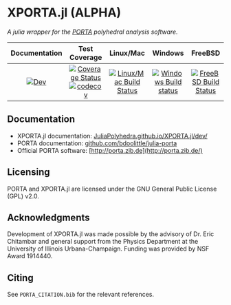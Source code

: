 # XPORTA.jl (ALPHA)

*A julia wrapper for the [PORTA](http://porta.zib.de/) polyhedral analysis software.*

| Documentation | Test Coverage | Linux/Mac | Windows | FreeBSD |
|:-------------:|:-------------:|:---------:|:-------:|:-------:|
|[![Dev](https://img.shields.io/badge/docs-dev-blue.svg)](https://JuliaPolyhedra.github.io/XPORTA.jl/dev) | [![Coverage Status](https://coveralls.io/repos/github/JuliaPolyhedra/XPORTA.jl/badge.svg?branch=master)](https://coveralls.io/github/JuliaPolyhedra/XPORTA.jl?branch=master)[![codecov](https://codecov.io/gh/JuliaPolyhedra/XPORTA.jl/branch/master/graph/badge.svg)](https://codecov.io/gh/JuliaPolyhedra/XPORTA.jl) | [![Linux/Mac Build Status](https://travis-ci.org/JuliaPolyhedra/XPORTA.jl.svg?branch=master)](https://travis-ci.org/github/JuliaPolyhedra/XPORTA.jl) | [![Windows Build status](https://ci.appveyor.com/api/projects/status/2kjsbavtulwhsamu?svg=true)](https://ci.appveyor.com/project/bdoolittle/xporta-jl) | [![FreeBSD Build Status](https://api.cirrus-ci.com/github/JuliaPolyhedra/XPORTA.jl.svg)](https://cirrus-ci.com/github/JuliaPolyhedra/XPORTA.jl) |

## Documentation

* XPORTA.jl documentation: [JuliaPolyhedra.github.io/XPORTA.jl/dev/](https://JuliaPolyhedra.github.io/XPORTA.jl/dev/)
* PORTA documentation: [github.com/bdoolittle/julia-porta](https://github.com/bdoolittle/julia-porta)
* Official PORTA software: [http://porta.zib.de](http://porta.zib.de/)

## Licensing

PORTA and XPORTA.jl are licensed under the GNU General Public License (GPL) v2.0.

## Acknowledgments

Development of XPORTA.jl was made possible by the advisory of Dr. Eric Chitambar
and general support from the Physics Department at the University of Illinois
Urbana-Champaign. Funding was provided by NSF Award 1914440.

## Citing

See `PORTA_CITATION.bib` for the relevant references.

